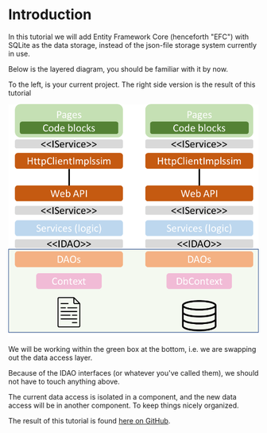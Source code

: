 # Introduction

In this tutorial we will add Entity Framework Core (henceforth "EFC") with SQLite as the data storage, instead of the json-file storage system currently in use.

Below is the layered diagram, you should be familiar with it by now.

To the left, is your current project. The right side version is the result of this tutorial

![img.png](img.png)

We will be working within the green box at the bottom, i.e. we are swapping out the data access layer. 

Because of the IDAO interfaces (or whatever you've called them), we should not have to touch anything above.

The current data access is isolated in a component, and the new data access will be in another component. To keep things nicely organized.

The result of this tutorial is found [here on GitHub]().